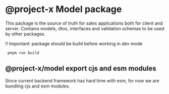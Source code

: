 # @project-x Model package

This package is the source of truth for sales applications both for client and server.
Contains models, dtos, interfaces and validation schemas to be used by other packages.

!! Important: package should be build before working in dev mode

```sh
 pnpm run build
```

## @project-x/model export cjs and esm modules

Since current backend framework has hard time with esm, for now we are bundling cjs and esm modules.
